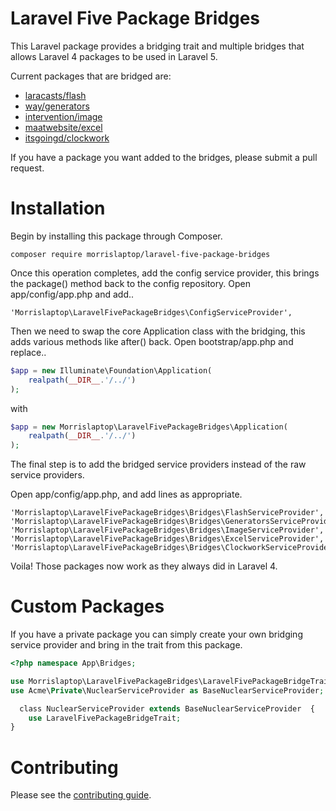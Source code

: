 # Laravel Five Package Bridges

This Laravel package provides a bridging trait and multiple bridges that allows Laravel 4 packages to be used in Laravel 5.

Current packages that are bridged are:

* [laracasts/flash](https://github.com/laracasts/flash)
* [way/generators](https://github.com/JeffreyWay/Laravel-4-Generators)
* [intervention/image](https://github.com/Intervention/image)
* [maatwebsite/excel](https://github.com/Maatwebsite/Laravel-Excel)
* [itsgoingd/clockwork](https://github.com/itsgoingd/clockwork)

If you have a package you want added to the bridges, please submit a pull request.

# Installation

Begin by installing this package through Composer.

	composer require morrislaptop/laravel-five-package-bridges

Once this operation completes, add the config service provider, this brings the package() method back
to the config repository. Open app/config/app.php and add..

	'Morrislaptop\LaravelFivePackageBridges\ConfigServiceProvider',

Then we need to swap the core Application class with the bridging, this adds various methods like after()
back. Open bootstrap/app.php and replace..

```php
$app = new Illuminate\Foundation\Application(
    realpath(__DIR__.'/../')
);
```

with

```php
$app = new Morrislaptop\LaravelFivePackageBridges\Application(
    realpath(__DIR__.'/../')
);
```

The final step is to add the bridged service providers instead of the raw service providers.

Open app/config/app.php, and add lines as appropriate.

	'Morrislaptop\LaravelFivePackageBridges\Bridges\FlashServiceProvider', 
	'Morrislaptop\LaravelFivePackageBridges\Bridges\GeneratorsServiceProvider',
	'Morrislaptop\LaravelFivePackageBridges\Bridges\ImageServiceProvider',
	'Morrislaptop\LaravelFivePackageBridges\Bridges\ExcelServiceProvider',
	'Morrislaptop\LaravelFivePackageBridges\Bridges\ClockworkServiceProvider',

Voila! Those packages now work as they always did in Laravel 4.

# Custom Packages

If you have a private package you can simply create your own bridging service provider and bring in the trait from this package.

```php
<?php namespace App\Bridges;  

use Morrislaptop\LaravelFivePackageBridges\LaravelFivePackageBridgeTrait; 
use Acme\Private\NuclearServiceProvider as BaseNuclearServiceProvider;

  class NuclearServiceProvider extends BaseNuclearServiceProvider  {  
	use LaravelFivePackageBridgeTrait;  
}

```

# Contributing

Please see the [contributing guide](CONTRIBUTING.md). 


